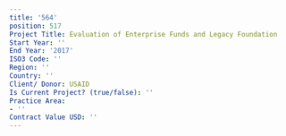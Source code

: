 ```yaml
---
title: '564'
position: 517
Project Title: Evaluation of Enterprise Funds and Legacy Foundation
Start Year: ''
End Year: '2017'
ISO3 Code: ''
Region: ''
Country: ''
Client/ Donor: USAID
Is Current Project? (true/false): ''
Practice Area:
- ''
Contract Value USD: ''
---
```


